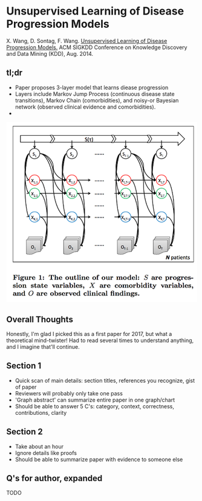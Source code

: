 # Unsupervised Learning of Disease Progression Models

X. Wang, D. Sontag, F. Wang. [Unsupervised Learning of Disease Progression Models.](http://cs.nyu.edu/~dsontag/papers/WanSonWan_kdd14.pdf) ACM SIGKDD Conference on Knowledge Discovery and Data Mining (KDD), Aug. 2014.

## tl;dr
 - Paper proposes 3-layer model that learns diease progression
 - Layers include Markov Jump Process (continuous disease state transitions), Markov Chain (comorbidities), and noisy-or Bayesian network (observed clinical evidence and comorbidities).
 - 

![Model figure from paper](../img/WanSonWan_kdd14/model.png)

## Overall Thoughts
Honestly, I'm glad I picked this as a first paper for 2017, but what a theoretical mind-twister! Had to read several times to understand anything, and I imagine that'll continue.

## Section 1
 - Quick scan of main details: section titles, references you recognize, gist of paper
 - Reviewers will probably only take one pass
 - 'Graph abstract' can summarize entire paper in one graph/chart
 - Should be able to answer 5 C's: category, context, correctness, contributions, clarity

## Section 2
 - Take about an hour
 - Ignore details like proofs
 - Should be able to summarize paper with evidence to someone else


## Q's for author, expanded
TODO